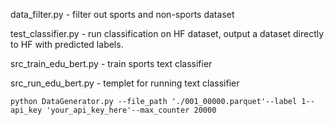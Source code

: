 data_filter.py - filter out sports and non-sports dataset

test_classifier.py - run classification on HF dataset, output a dataset directly to HF with predicted labels.

src_train_edu_bert.py - train sports text classifier

src_run_edu_bert.py - templet for running text classifier


```
python DataGenerator.py --file_path './001_00000.parquet'--label 1--api_key 'your_api_key_here'--max_counter 20000
```
